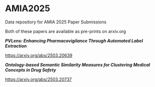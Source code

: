 # AMIA2025
Data repository for AMIA 2025 Paper Submissions

Both of these papers are available as pre-prints on arxiv.org

***PVLens: Enhancing Pharmacovigilance Through Automated Label Extraction***

https://arxiv.org/abs/2503.20639

***Ontology-based Semantic Similarity Measures for Clustering Medical Concepts in Drug Safety***

https://arxiv.org/abs/2503.20737
